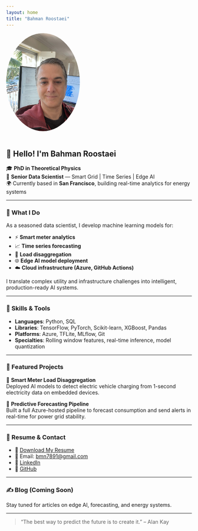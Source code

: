 ```yaml
---
layout: home
title: "Bahman Roostaei"
---
```


<img src="/assets/profile.jpg" alt="Bahman Roostaei" width="200" style="border-radius: 50%; margin-bottom: 1rem;">

## 👋 Hello! I'm Bahman Roostaei

🎓 **PhD in Theoretical Physics**  
💼 **Senior Data Scientist** — Smart Grid | Time Series | Edge AI  
🌍 Currently based in **San Francisco**, building real-time analytics for energy systems

---

### 🚀 What I Do

As a seasoned data scientist, I develop machine learning models for:

- ⚡ **Smart meter analytics**
- 📈 **Time series forecasting**
- 🔌 **Load disaggregation**
- 🌐 **Edge AI model deployment** 
- ☁️ **Cloud infrastructure (Azure, GitHub Actions)**

I translate complex utility and infrastructure challenges into intelligent, production-ready AI systems.

---

### 🧠 Skills & Tools

- **Languages**: Python, SQL
- **Libraries**: TensorFlow, PyTorch, Scikit-learn, XGBoost, Pandas
- **Platforms**: Azure, TFLite, MLflow, Git
- **Specialties**: Rolling window features, real-time inference, model quantization

---

### 📂 Featured Projects

🔹 **Smart Meter Load Disaggregation**  
Deployed AI models to detect electric vehicle charging from 1-second electricity data on embedded devices.

🔹 **Predictive Forecasting Pipeline**  
Built a full Azure-hosted pipeline to forecast consumption and send alerts in real-time for power grid stability.

---

### 📄 Resume & Contact

- 📄 [Download My Resume](assets/Bahman_Roostaei_Resume.pdf)
- 📧 Email: bmn7891@gmail.com  
- 💼 [LinkedIn](https://www.linkedin.com/in/YOUR-LINKEDIN-HERE)  
- 🧪 [GitHub](https://github.com/bahman7891)

---

### ✍️ Blog (Coming Soon)
Stay tuned for articles on edge AI, forecasting, and energy systems.

---

> “The best way to predict the future is to create it.” – Alan Kay
